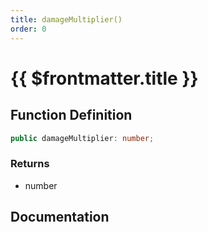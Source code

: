 ```yaml
---
title: damageMultiplier()
order: 0
---
```


# {{ $frontmatter.title }}

## Function Definition

```ts
public damageMultiplier: number;
```

### Returns

* number

## Documentation

<!--@include: ./parts/damageMultiplier.md-->
